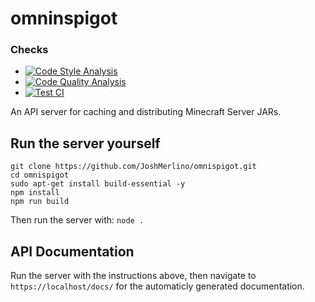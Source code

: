# omninspigot
### Checks
* [![Code Style Analysis](https://github.com/JoshMerlino/omnispigot/actions/workflows/code-style-analysis.yml/badge.svg)](https://github.com/JoshMerlino/omnispigot/actions/workflows/code-style-analysis.yml)
* [![Code Quality Analysis](https://github.com/JoshMerlino/omnispigot/actions/workflows/code-quality-analysis.yml/badge.svg)](https://github.com/JoshMerlino/omnispigot/actions/workflows/code-quality-analysis.yml)
* [![Test CI](https://github.com/JoshMerlino/omnispigot/actions/workflows/test-ci.yml/badge.svg)](https://github.com/JoshMerlino/omnispigot/actions/workflows/test-ci.yml)

An API server for caching and distributing Minecraft Server JARs.

## Run the server yourself
```batch
git clone https://github.com/JoshMerlino/omnispigot.git
cd omnispigot
sudo apt-get install build-essential -y
npm install
npm run build
```

Then run the server with: `node .`

## API Documentation
Run the server with the instructions above, then navigate to `https://localhost/docs/` for the automaticly generated documentation.
